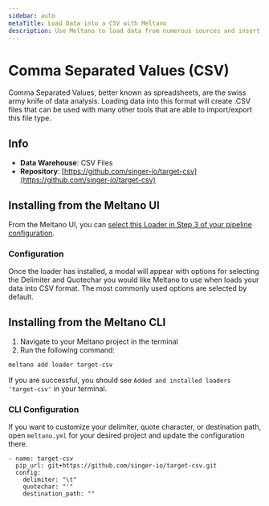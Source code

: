 ```yaml
---
sidebar: auto
metaTitle: Load Data into a CSV with Meltano
description: Use Meltano to load data from numerous sources and insert it into a CSV for easy analysis.
---
```


# Comma Separated Values (CSV)

Comma Separated Values, better known as spreadsheets, are the swiss army knife of data analysis. Loading data into this format will create .CSV files that can be used with many other tools that are able to import/export this file type.

## Info

- **Data Warehouse**: CSV Files
- **Repository**: [https://github.com/singer-io/target-csv](https://github.com/singer-io/target-csv)

## Installing from the Meltano UI

From the Meltano UI, you can [select this Loader in Step 3 of your pipeline configuration](http://localhost:5000/pipelines/loaders).

### Configuration

Once the loader has installed, a modal will appear with options for selecting the Delimiter and Quotechar you would like Meltano to use when loads your data into CSV format. The most commonly used options are selected by default.

## Installing from the Meltano CLI

1. Navigate to your Meltano project in the terminal
2. Run the following command:

```bash
meltano add loader target-csv
```

If you are successful, you should see `Added and installed loaders 'target-csv'` in your terminal.

### CLI Configuration

If you want to customize your delimiter, quote character, or destination path, open `meltano.yml` for your desired project and update the configuration there.

```yaml{1-3}
- name: target-csv
  pip_url: git+https://github.com/singer-io/target-csv.git
  config:
    delimiter: "\t"
    quotechar: "'"
    destination_path: ""
```
